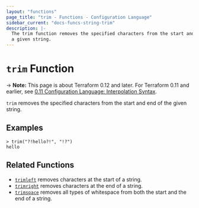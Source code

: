 ```yaml
---
layout: "functions"
page_title: "trim - Functions - Configuration Language"
sidebar_current: "docs-funcs-string-trim"
description: |-
  The trim function removes the specified characters from the start and end of
  a given string.
---
```


# `trim` Function

-> **Note:** This page is about Terraform 0.12 and later. For Terraform 0.11 and
earlier, see
[0.11 Configuration Language: Interpolation Syntax](../../configuration-0-11/interpolation.html).

`trim` removes the specified characters from the start and end of the given
string.

## Examples

```
> trim("?!hello?!", "!?")
hello
```

## Related Functions

* [`trimleft`](./trimleft.html) removes characters at the start of a string.
* [`trimright`](./trimright.html) removes characters at the end of a string.
* [`trimspace`](./trimspace.html) removes all types of whitespace from
  both the start and the end of a string.
